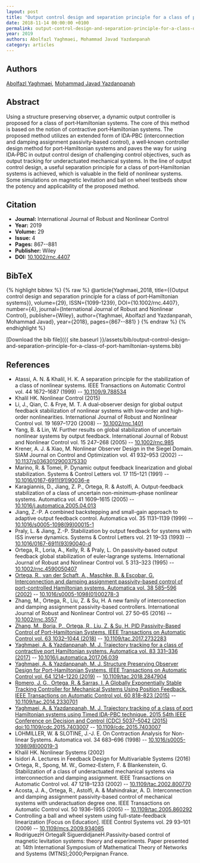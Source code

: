```yaml
---
layout: post
title: "Output control design and separation principle for a class of port‐Hamiltonian systems"
date: 2018-11-14 00:00:00 +0100
permalink: output-control-design-and-separation-principle-for-a-class-of-port-hamiltonian-systems
year: 2019
authors: Abolfazl Yaghmaei, Mohammad Javad Yazdanpanah
category: articles
---
```

 
## Authors
[Abolfazl Yaghmaei](authors/abolfazl-yaghmaei), [Mohammad Javad Yazdanpanah](authors/mohammad-javad-yazdanpanah)
 
## Abstract
Using a structure preserving observer, a dynamic output controller is proposed for a class of port‐Hamiltonian systems. The core of this method is based on the notion of contractive port‐Hamiltonian systems. The proposed method utilizes an extended form of IDA‐PBC (interconnection and damping assignment passivity‐based control), a well‐known controller design method for port‐Hamiltonian systems and paves the way for using IDA‐PBC in output control design of challenging control objectives, such as output tracking for underactuated mechanical systems. In the line of output control design, a useful separation principle for a class of port‐Hamiltonian systems is achieved, which is valuable in the field of nonlinear systems. Some simulations on magnetic levitation and ball on wheel testbeds show the potency and applicability of the proposed method.
 
## Citation
- **Journal:** International Journal of Robust and Nonlinear Control
- **Year:** 2019
- **Volume:** 29
- **Issue:** 4
- **Pages:** 867--881
- **Publisher:** Wiley
- **DOI:** [10.1002/rnc.4407](https://doi.org/10.1002/rnc.4407)
 
## BibTeX
{% highlight bibtex %}
{% raw %}
@article{Yaghmaei_2018,
  title={{Output control design and separation principle for a class of port‐Hamiltonian systems}},
  volume={29},
  ISSN={1099-1239},
  DOI={10.1002/rnc.4407},
  number={4},
  journal={International Journal of Robust and Nonlinear Control},
  publisher={Wiley},
  author={Yaghmaei, Abolfazl and Yazdanpanah, Mohammad Javad},
  year={2018},
  pages={867--881}
}
{% endraw %}
{% endhighlight %}
 
[Download the bib file]({{ site.baseurl }}/assets/bib/output-control-design-and-separation-principle-for-a-class-of-port-hamiltonian-systems.bib)
 
## References
- Atassi, A. N. & Khalil, H. K. A separation principle for the stabilization of a class of nonlinear systems. IEEE Transactions on Automatic Control vol. 44 1672–1687 (1999) -- [10.1109/9.788534](https://doi.org/10.1109/9.788534)
- Khalil HK. Nonlinear Control (2015)
- Li, J., Qian, C. & Frye, M. T. A dual‐observer design for global output feedback stabilization of nonlinear systems with low‐order and high‐order nonlinearities. International Journal of Robust and Nonlinear Control vol. 19 1697–1720 (2008) -- [10.1002/rnc.1401](https://doi.org/10.1002/rnc.1401)
- Yang, B. & Lin, W. Further results on global stabilization of uncertain nonlinear systems by output feedback. International Journal of Robust and Nonlinear Control vol. 15 247–268 (2005) -- [10.1002/rnc.985](https://doi.org/10.1002/rnc.985)
- Krener, A. J. & Xiao, M. Nonlinear Observer Design in the Siegel Domain. SIAM Journal on Control and Optimization vol. 41 932–953 (2002) -- [10.1137/s0363012900375330](https://doi.org/10.1137/s0363012900375330)
- Marino, R. & Tomei, P. Dynamic output feedback linearization and global stabilization. Systems &amp; Control Letters vol. 17 115–121 (1991) -- [10.1016/0167-6911(91)90036-e](https://doi.org/10.1016/0167-6911(91)90036-e)
- Karagiannis, D., Jiang, Z. P., Ortega, R. & Astolfi, A. Output-feedback stabilization of a class of uncertain non-minimum-phase nonlinear systems. Automatica vol. 41 1609–1615 (2005) -- [10.1016/j.automatica.2005.04.013](https://doi.org/10.1016/j.automatica.2005.04.013)
- Jiang, Z.-P. A combined backstepping and small-gain approach to adaptive output feedback control. Automatica vol. 35 1131–1139 (1999) -- [10.1016/s0005-1098(99)00015-1](https://doi.org/10.1016/s0005-1098(99)00015-1)
- Praly, L. & Jiang, Z.-P. Stabilization by output feedback for systems with ISS inverse dynamics. Systems &amp; Control Letters vol. 21 19–33 (1993) -- [10.1016/0167-6911(93)90040-d](https://doi.org/10.1016/0167-6911(93)90040-d)
- Ortega, R., Loria, A., Kelly, R. & Praly, L. On passivity‐based output feedback global stabilization of euler‐lagrange systems. International Journal of Robust and Nonlinear Control vol. 5 313–323 (1995) -- [10.1002/rnc.4590050407](https://doi.org/10.1002/rnc.4590050407)
- [Ortega, R., van der Schaft, A., Maschke, B. & Escobar, G. Interconnection and damping assignment passivity-based control of port-controlled Hamiltonian systems. Automatica vol. 38 585–596 (2002)](interconnection-and-damping-assignment-passivity-based-control-of-port-controlled-hamiltonian-systems) -- [10.1016/s0005-1098(01)00278-3](https://doi.org/10.1016/s0005-1098(01)00278-3)
- Zhang, M., Ortega, R., Liu, Z. & Su, H. A new family of interconnection and damping assignment passivity-based controllers. International Journal of Robust and Nonlinear Control vol. 27 50–65 (2016) -- [10.1002/rnc.3557](https://doi.org/10.1002/rnc.3557)
- [Zhang, M., Borja, P., Ortega, R., Liu, Z. & Su, H. PID Passivity-Based Control of Port-Hamiltonian Systems. IEEE Transactions on Automatic Control vol. 63 1032–1044 (2018)](pid-passivity-based-control-of-port-hamiltonian-systems) -- [10.1109/tac.2017.2732283](https://doi.org/10.1109/tac.2017.2732283)
- [Yaghmaei, A. & Yazdanpanah, M. J. Trajectory tracking for a class of contractive port Hamiltonian systems. Automatica vol. 83 331–336 (2017)](trajectory-tracking-for-a-class-of-contractive-port-hamiltonian-systems) -- [10.1016/j.automatica.2017.06.039](https://doi.org/10.1016/j.automatica.2017.06.039)
- [Yaghmaei, A. & Yazdanpanah, M. J. Structure Preserving Observer Design for Port-Hamiltonian Systems. IEEE Transactions on Automatic Control vol. 64 1214–1220 (2019)](structure-preserving-observer-design-for-port-hamiltonian-systems) -- [10.1109/tac.2018.2847904](https://doi.org/10.1109/tac.2018.2847904)
- [Romero, J. G., Ortega, R. & Sarras, I. A Globally Exponentially Stable Tracking Controller for Mechanical Systems Using Position Feedback. IEEE Transactions on Automatic Control vol. 60 818–823 (2015)](a-globally-exponentially-stable-tracking-controller-for-mechanical-systems-using-position-feedback) -- [10.1109/tac.2014.2330701](https://doi.org/10.1109/tac.2014.2330701)
- [Yaghmaei, A. & Yazdanpanah, M. J. Trajectory tracking of a class of port Hamiltonian systems using Timed IDA-PBC technique. 2015 54th IEEE Conference on Decision and Control (CDC) 5037–5042 (2015) doi:10.1109/cdc.2015.7403007](trajectory-tracking-of-a-class-of-port-hamiltonian-systems-using-timed-ida-pbc-technique) -- [10.1109/cdc.2015.7403007](https://doi.org/10.1109/cdc.2015.7403007)
- LOHMILLER, W. & SLOTINE, J.-J. E. On Contraction Analysis for Non-linear Systems. Automatica vol. 34 683–696 (1998) -- [10.1016/s0005-1098(98)00019-3](https://doi.org/10.1016/s0005-1098(98)00019-3)
- Khalil HK. Nonlinear Systems (2002)
- Isidori A. Lectures in Feedback Design for Multivariable Systems (2016)
- Ortega, R., Spong, M. W., Gomez-Estern, F. & Blankenstein, G. Stabilization of a class of underactuated mechanical systems via interconnection and damping assignment. IEEE Transactions on Automatic Control vol. 47 1218–1233 (2002) -- [10.1109/tac.2002.800770](https://doi.org/10.1109/tac.2002.800770)
- Acosta, J. A., Ortega, R., Astolfi, A. & Mahindrakar, A. D. Interconnection and damping assignment passivity-based control of mechanical systems with underactuation degree one. IEEE Transactions on Automatic Control vol. 50 1936–1955 (2005) -- [10.1109/tac.2005.860292](https://doi.org/10.1109/tac.2005.860292)
- Controlling a ball and wheel system using full-state-feedback linearization [Focus on Education]. IEEE Control Systems vol. 29 93–101 (2009) -- [10.1109/mcs.2009.934085](https://doi.org/10.1109/mcs.2009.934085)
- RodriguezH OrtegaR SiguerdidjaneH.Passivity‐based control of magnetic levitation systems: theory and experiments. Paper presented at: 14th International Symposium of Mathematical Theory of Networks and Systems (MTNS);2000;Perpignan France.

